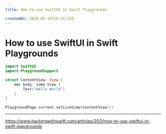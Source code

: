 ```yaml
---
title: How to use SwiftUI in Swift Playgrounds

createdAt: 2020-05-18T18:15:23Z
---
```


# How to use SwiftUI in Swift Playgrounds

```swift
import SwiftUI
import PlaygroundSupport

struct ContentView: View {
    var body: some View {
        Text("Hello World")
    }
}

PlaygroundPage.current.setLiveView(ContentView())
```

---

https://www.hackingwithswift.com/articles/203/how-to-use-swiftui-in-swift-playgrounds